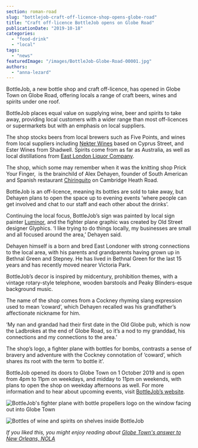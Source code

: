 ```yaml
---
section: roman-road
slug: "bottlejob-craft-off-licence-shop-opens-globe-road"
title: "Craft off-licence BottleJob opens on Globe Road"
publicationDate: "2019-10-18"
categories: 
  - "food-drink"
  - "local"
tags: 
  - "news"
featuredImage: "/images/BottleJob-Globe-Road-00001.jpg"
authors: 
  - "anna-lezard"
---
```


BottleJob, a new bottle shop and craft off-licence, has opened in Globe Town on Globe Road, offering locals a range of craft beers, wines and spirits under one roof. 

BottleJob places equal value on supplying wine, beer and spirits to take away, providing local customers with a wider range than most off-licences or supermarkets but with an emphasis on local suppliers.

The shop stocks beers from local brewers such as Five Points, and wines from local suppliers including [Nekter Wines](https://www.nekterwines.com/) based on Cyprus Street, and Ester Wines from Shadwell. Spirits come from as far as Australia, as well as local distillations from [East London Liquor Company](https://romanroadlondon.com/alex-wolpert-east-london-liquor-company/).

The shop, which some may remember when it was the knitting shop Prick Your Finger,  is the brainchild of Alex Dehayen, founder of South American and Spanish restaurant [Chiringuito](https://romanroadlondon.com/chiringuito-cafe-opens-museum-gardens/) on Cambridge Heath Road. 

BottleJob is an off-licence, meaning its bottles are sold to take away, but Dehayen plans to open the space up to evening events ‘where people can get involved and chat to our staff and each other about the drinks’.

Continuing the local focus, BottleJob’s sign was painted by local sign painter [Luminor](https://romanroadlondon.com/ged-palmer-luminor-sign-co/), and the fighter plane graphic was created by Old Street designer Glyphics. ‘I like trying to do things locally, my businesses are small and all focused around the area,’ Dehayen said.

Dehayen himself is a born and bred East Londoner with strong connections to the local area, with his parents and grandparents having grown up in Bethnal Green and Stepney. He has lived in Bethnal Green for the last 15 years and has recently moved nearer Victoria Park.

BottleJob’s decor is inspired by midcentury, prohibition themes, with a vintage rotary-style telephone, wooden barstools and Peaky Blinders-esque background music.

The name of the shop comes from a Cockney rhyming slang expression used to mean ‘coward’, which Dehayen recalled was his grandfather’s affectionate nickname for him. 

‘My nan and grandad had their first date in the Old Globe pub, which is now the Ladbrokes at the end of Globe Road, so it’s a nod to my granddad, his connections and my connections to the area.’

The shop’s logo, a fighter plane with bottles for bombs, contrasts a sense of bravery and adventure with the Cockney connotation of ‘coward’, which shares its root with the term ‘to bottle it’.

BottleJob opened its doors to Globe Town on 1 October 2019 and is open from 4pm to 11pm on weekdays, and midday to 11pm on weekends, with plans to open the shop on weekday afternoons as well. For more information and to hear about upcoming events, visit [BottleJob’s website](https://bottlejob.com).

![BottleJob's fighter plane with bottle propellers logo on the window facing out into Globe Town](/images/BottleJob-Globe-Road-00003-1024x683.jpg)

![Bottles of wine and spirits on shelves inside BottleJob](/images/BottleJob-Globe-Road-00002-1024x683.jpg)

_If you liked this, you might enjoy reading about_ [_Globe Town's answer to New Orleans, NOLA_](https://romanroadlondon.com/nola-bar-globe-town/)

